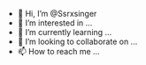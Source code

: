 - 👋 Hi, I’m @Ssrxsinger
- 👀 I’m interested in ...
- 🌱 I’m currently learning ...
- 💞️ I’m looking to collaborate on ...
- 📫 How to reach me ...

<!---
Ssrxsinger/Ssrxsinger is a ✨ special ✨ repository because its `README.md` (this file) appears on your GitHub profile.
You can click the Preview link to take a look at your changes.
--->
